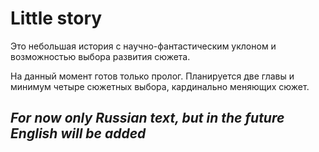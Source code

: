 # Little story
Это небольшая история с научно-фантастическим уклоном и возможностью выбора развития сюжета.

На данный момент готов только пролог. 
Планируется две главы и минимум четыре сюжетных выбора, кардинально меняющих сюжет.

## ***For now only Russian text, but in the future English will be added***
